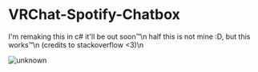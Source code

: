 # VRChat-Spotify-Chatbox
I'm remaking this in c# it'll be out soon:tm:\n
half this is not mine :D, but this works:tm:\n
(credits to stackoverflow <3)\n

![unknown](https://user-images.githubusercontent.com/76185649/188352166-0e33b1fa-379f-49e6-a6a1-7439e13b503b.png)
